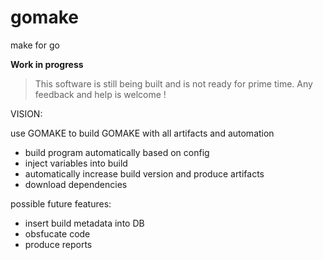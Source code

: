 # gomake

make for go

**Work in progress**

> This software is still being built and is not ready for prime time. Any feedback and help is welcome !

VISION:

use GOMAKE to build GOMAKE with all artifacts and automation

- build program automatically based on config
- inject variables into build
- automatically increase build version and produce artifacts
- download dependencies

possible future features:

- insert build metadata into DB
- obsfucate code
- produce reports
